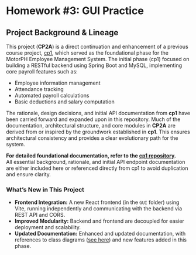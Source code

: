 # Homework #3: GUI Practice

## Project Background & Lineage

This project (**CP2A**) is a direct continuation and enhancement of a previous course project, [cp1](https://github.com/imperionite/cp1), which served as the foundational phase for the MotorPH Employee Management System. The initial phase (cp1) focused on building a RESTful backend using Spring Boot and MySQL, implementing core payroll features such as:

- Employee information management
- Attendance tracking
- Automated payroll calculations
- Basic deductions and salary computation

The rationale, design decisions, and initial API documentation from **cp1** have been carried forward and expanded upon in this repository. Much of the documentation, architectural structure, and core modules in **CP2A** are derived from or inspired by the groundwork established in **cp1**. This ensures architectural consistency and provides a clear evolutionary path for the system.

**For detailed foundational documentation, refer to the [cp1 repository](https://github.com/imperionite/cp1).**  
All essential background, rationale, and initial API endpoint documentation are either included here or referenced directly from cp1 to avoid duplication and ensure clarity.

### What’s New in This Project

- **Frontend Integration:** A new React frontend (in the `GUI` folder) using Vite, running independently and communicating with the backend via REST API and CORS.
- **Improved Modularity:** Backend and frontend are decoupled for easier deployment and scalability.
- **Updated Documentation:** Enhanced and updated documentation, with references to class diagrams ([see here](https://github.com/imperionite/cp2a/blob/main/CLASS_DIAGRAM.md)) and new features added in this phase.